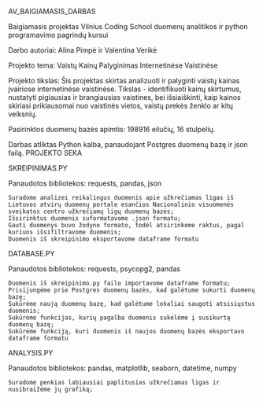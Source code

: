 AV_BAIGIAMASIS_DARBAS

Baigiamasis projektas Vilnius Coding School duomenų analitikos ir python programavimo pagrindų kursui

Darbo autoriai: Alina Pimpė ir Valentina Verikė

Projekto tema: Vaistų Kainų Palyginimas Internetinėse Vaistinėse

Projekto tikslas: Šis projektas skirtas analizuoti ir palyginti vaistų kainas įvairiose internetinėse vaistinėse. 
Tikslas - identifikuoti kainų skirtumus, nustatyti pigiausias ir brangiausias vaistines, bei išsiaiškinti, 
kaip kainos skiriasi priklausomai nuo vaistinės vietos, vaistų prekės ženklo ar kitų veiksnių.

Pasirinktos duomenų bazės apimtis: 198916 eilučių, 16 stulpelių.

Darbas atliktas Python kalba, panaudojant Postgres duomenų bazę ir json failą.
PROJEKTO SEKA

SKREIPINIMAS.PY

Panaudotos bibliotekos: requests, pandas, json

    Suradome analizei reikalingus duomenis apie užkrečiamas ligas iš Lietuvos atvirų duomenų portale esančios Nacionalinio visuomenės sveikatos centro užkrečiamų ligų duomenų bazės;
    Išsirinktus duomenis suformatavome .json formatu;
    Gauti duomenys buvo žodyno formato, todėl atsirinkome raktus, pagal kuriuos išsifiltravome duomenis;
    Duomenis iš skreipinimo eksportavome dataframe formatu

DATABASE.PY

Panaudotos bibliotekos: requests, psycopg2, pandas

    Duomenis iš skreipinimo.py failo importavome dataframe formatu;
    Prisijungėme prie Postgres duomenų bazės, kad galėtume sukurti duomenų bazę;
    Sukūrėme naują duomenų bazę, kad galėtume lokaliai saugoti atsisiųstus duomenis;
    Sukūrėme funkcijas, kurių pagalba duomenis sukėlėme į susikurtą duomenų bazę;
    Sukūrėme funkciją, kuri duomenis iš naujos duomenų bazės eksportavo dataframe formatu

ANALYSIS.PY

Panaudotos bibliotekos: pandas, matplotlib, seaborn, datetime, numpy

    Suradome penkias labiausiai paplitusias užkrečiamas ligas ir nusibraižėme jų grafiką;
